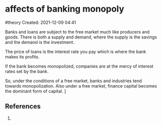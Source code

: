 # affects of banking monopoly
#theory
Created: 2021-12-09 04:41

Banks and loans are subject to the free market much like producers and goods. There is both a supply and demand, where the supply is the savings and the demand is the investment. 

The price of loans is the interest rate you pay which is where the bank makes its profits.

If the bank becomes monopolized, companies are at the mercy of interest rates set by the bank.

So, under the conditions of a free market, banks and industries tend towards monopolization. Also under a free market, finance capital becomes the dominant form of capital.
]

## References
1. 
